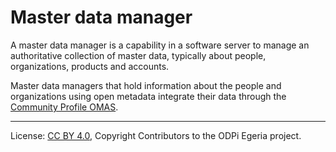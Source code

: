 <!-- SPDX-License-Identifier: CC-BY-4.0 -->
<!-- Copyright Contributors to the ODPi Egeria project. -->

# Master data manager

A master data manager is a capability in a software server to manage an authoritative
collection of master data, typically about people, organizations, products and accounts.

Master data managers that hold information about the people and organizations using open metadata
integrate their data through the [Community Profile OMAS](../../../community-profile).

----
License: [CC BY 4.0](https://creativecommons.org/licenses/by/4.0/),
Copyright Contributors to the ODPi Egeria project.